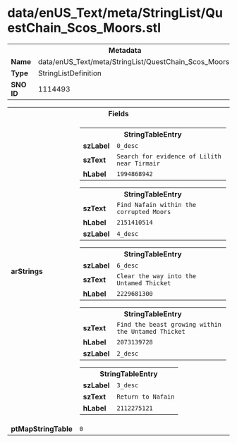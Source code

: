 <h1>data/enUS_Text/meta/StringList/QuestChain_Scos_Moors.stl</h1><table><tr><th colspan="100%">Metadata</th></tr><tr><td><b>Name</b></td><td>data/enUS_Text/meta/StringList/QuestChain_Scos_Moors.stl</td></tr><tr><td><b>Type</b></td><td>StringListDefinition</td></tr><tr><td><b>SNO ID</b></td><td>1114493</td></tr></table>

<table><tr><th colspan="100%">Fields</th></tr><tr><td><b>arStrings</b></td><td><table><tr><th colspan="100%">StringTableEntry</th></tr><tr><td><b>szLabel</b></td><td><code>0_desc</code></td></tr><tr><td><b>szText</b></td><td><code>Search for evidence of Lilith near Tirmair</code></td></tr><tr><td><b>hLabel</b></td><td><code>1994868942</code></td></tr></table>


<table><tr><th colspan="100%">StringTableEntry</th></tr><tr><td><b>szText</b></td><td><code>Find Nafain within the corrupted Moors</code></td></tr><tr><td><b>hLabel</b></td><td><code>2151410514</code></td></tr><tr><td><b>szLabel</b></td><td><code>4_desc</code></td></tr></table>


<table><tr><th colspan="100%">StringTableEntry</th></tr><tr><td><b>szLabel</b></td><td><code>6_desc</code></td></tr><tr><td><b>szText</b></td><td><code>Clear the way into the Untamed Thicket</code></td></tr><tr><td><b>hLabel</b></td><td><code>2229681300</code></td></tr></table>


<table><tr><th colspan="100%">StringTableEntry</th></tr><tr><td><b>szText</b></td><td><code>Find the beast growing within the Untamed Thicket</code></td></tr><tr><td><b>hLabel</b></td><td><code>2073139728</code></td></tr><tr><td><b>szLabel</b></td><td><code>2_desc</code></td></tr></table>


<table><tr><th colspan="100%">StringTableEntry</th></tr><tr><td><b>szLabel</b></td><td><code>3_desc</code></td></tr><tr><td><b>szText</b></td><td><code>Return to Nafain</code></td></tr><tr><td><b>hLabel</b></td><td><code>2112275121</code></td></tr></table>


</td></tr><tr><td><b>ptMapStringTable</b></td><td><code>0</code></td></tr></table>

